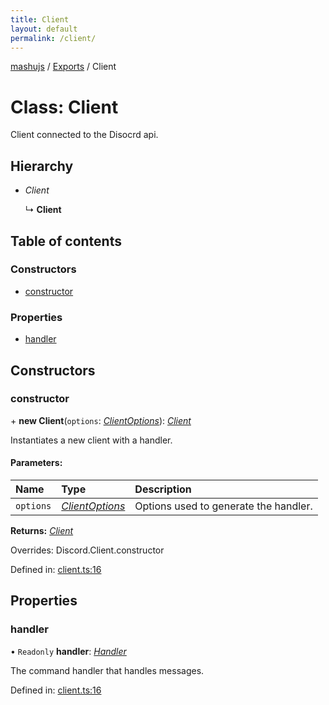 ```yaml
---
title: Client
layout: default
permalink: /client/
---
```

[mashujs](/) / [Exports](/modules/) / Client

# Class: Client

Client connected to the Disocrd api.

## Hierarchy

* *Client*

  ↳ **Client**

## Table of contents

### Constructors

- [constructor](/client.md#constructor)

### Properties

- [handler](/client.md#handler)

## Constructors

### constructor

\+ **new Client**(`options`: [*ClientOptions*](/modules.md#clientoptions)): [*Client*](/client/)

Instantiates a new client with a handler.

#### Parameters:

Name | Type | Description |
:------ | :------ | :------ |
`options` | [*ClientOptions*](/modules.md#clientoptions) | Options used to generate the handler.    |

**Returns:** [*Client*](/client/)

Overrides: Discord.Client.constructor

Defined in: [client.ts:16](https://github.com/EpokTarren/mashu/blob/2da2f58/src/client.ts#L16)

## Properties

### handler

• `Readonly` **handler**: [*Handler*](/handler/)

The command handler that handles messages.

Defined in: [client.ts:16](https://github.com/EpokTarren/mashu/blob/2da2f58/src/client.ts#L16)
